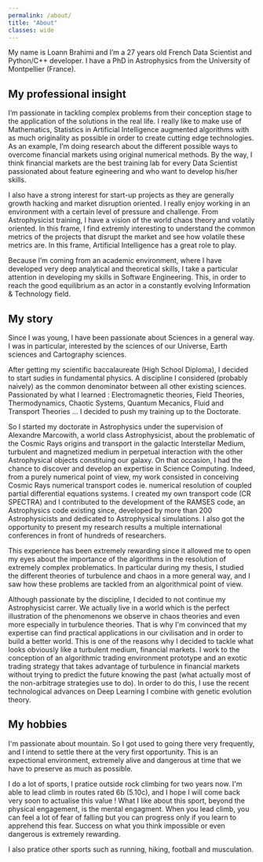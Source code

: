 ```yaml
---
permalink: /about/
title: "About"
classes: wide
---
```


My name is Loann Brahimi and I’m a 27 years old French Data Scientist and Python/C++ developer. I have a PhD in Astrophysics from the University of Montpellier (France).

## My professional insight

I’m passionate in tackling complex problems from their conception stage to the application of the solutions in the real life. I really like to make use of Mathematics, Statistics in Artificial Intelligence augmented algorithms with as much originality as possible in order to create cutting edge technologies. As an example, I’m doing research about the different possible ways to overcome financial markets using original numerical methods. By the way, I think financial markets are the best training lab for every Data Scientist passionated about feature egineering and who want to develop his/her skills.

I also have a strong interest for start-up projects as they are generally growth hacking and market disruption oriented. I really enjoy working in an environment with a certain level of pressure and challenge. From Astrophysicist training, I have a vision of the world chaos theory and volatily oriented. In this frame, I find extremly interesting to understand the common metrics of the projects that disrupt the market and see how volatile these metrics are. In this frame, Artificial Intelligence has a great role to play.

Because I’m coming from an academic environment, where I have developed very deep analytical and theoretical skills, I take a particular attention in developing my skills in Software Engineering. This, in order to reach the good equilibrium as an actor in a constantly evolving Information & Technology field.

## My story

Since I was young, I have been passionate about Sciences in a general way. I was in particular, interested by the sciences of our Universe, Earth sciences and Cartography sciences.

After getting my scientific baccalaureate (High School Diploma), I decided to start sudies in fundamental physics. A discipline I considered (probably naively) as the common denominator between all other existing sciences. Passionated by what I learned : Electromagnetic theories, Field Theories, Thermodynamics, Chaotic Systems, Quantum Mecanics, Fluid and Transport Theories ... I decided to push my training up to the Doctorate.

So I started my doctorate in Astrophysics under the supervision of Alexandre Marcowith, a world class Astrophysicist, about the problematic of the Cosmic Rays origins and transport in the galactic Interstellar Medium, turbulent and magnetized medium in perpetual interaction with the other Astrophysical objects constituing our galaxy. On that occasion, I had the chance to discover and develop an expertise in Science Computing. Indeed, from a purely numerical point of view, my work consisted in conceiving Cosmic Rays numerical transport codes ie. numerical resolution of coupled partial differential equations systems. I created my own transport code (CR SPECTRA) and I contributed to the development of the RAMSES code, an Astrophysics code existing since, developed by more than 200 Astrophysicists and dedicated to Astrophysical simulations. I also got the opportunity to present my research results a multiple international conferences in front of hundreds of researchers.

This experience has been extremely rewarding since it allowed me to open my eyes about the importance of the algorithms in the resolution of extremely complex problematics. In particular during my thesis, I studied the different theories of turbulence and chaos in a more general way, and I saw how these problems are tackled from an algorithmical point of view.

Although passionate by the discipline, I decided to not continue my Astrophysicist carrer. We actually live in a world which is the perfect illustration of the phenomenons we observe in chaos theories and even more especially in turbulence theories. That is why I'm convinced that my expertise can find practical applications in our civilisation and in order to build a better world. This is one of the reasons why I decided to tackle what looks obviously like a turbulent medium, financial markets. I work to the conception of an algorithmic trading environment prototype and an exotic trading strategy that takes advantage of turbulence in financial markets without trying to predict the future knowing the past (what actually most of the non-arbitrage strategies use to do). In order to do this, I use the recent technological advances on Deep Learning I combine with genetic evolution theory.

## My hobbies 

I'm passionate about mountain. So I got used to going there very frequently, and I intend to settle there at the very first opportunity. This is an expectional environment, extremely alive and dangerous at time that we have to preserve as much as possible.

I do a lot of sports, I pratice outside rock climbing for two years now. I'm able to lead climb in routes rated 6b (5.10c), and I hope I will come back very soon to actualise this value ! What I like about this sport, beyond the physical engagement, is the mental engagment. When you lead climb, you can feel a lot of fear of falling but you can progress only if you learn to apprehend this fear. Success on what you think impossible or even dangerous is extremely rewarding.

I also pratice other sports such as running, hiking, football and musculation.